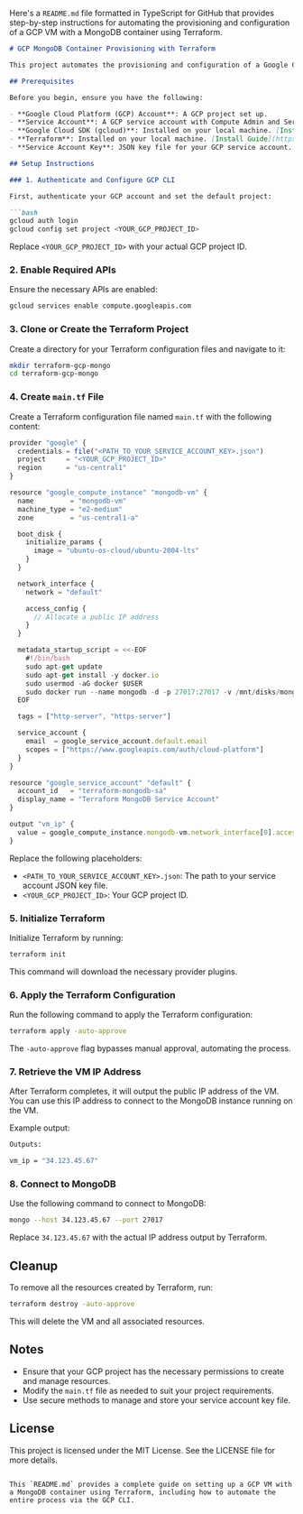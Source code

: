 Here's a `README.md` file formatted in TypeScript for GitHub that provides step-by-step instructions for automating the provisioning and configuration of a GCP VM with a MongoDB container using Terraform.

```markdown
# GCP MongoDB Container Provisioning with Terraform

This project automates the provisioning and configuration of a Google Cloud Platform (GCP) Virtual Machine (VM) to host a MongoDB container using Terraform. The process includes setting up the VM, installing Docker, and deploying MongoDB as a Docker container.

## Prerequisites

Before you begin, ensure you have the following:

- **Google Cloud Platform (GCP) Account**: A GCP project set up.
- **Service Account**: A GCP service account with Compute Admin and Service Account User roles.
- **Google Cloud SDK (gcloud)**: Installed on your local machine. [Install Guide](https://cloud.google.com/sdk/docs/install)
- **Terraform**: Installed on your local machine. [Install Guide](https://www.terraform.io/downloads.html)
- **Service Account Key**: JSON key file for your GCP service account.

## Setup Instructions

### 1. Authenticate and Configure GCP CLI

First, authenticate your GCP account and set the default project:

```bash
gcloud auth login
gcloud config set project <YOUR_GCP_PROJECT_ID>
```

Replace `<YOUR_GCP_PROJECT_ID>` with your actual GCP project ID.

### 2. Enable Required APIs

Ensure the necessary APIs are enabled:

```bash
gcloud services enable compute.googleapis.com
```

### 3. Clone or Create the Terraform Project

Create a directory for your Terraform configuration files and navigate to it:

```bash
mkdir terraform-gcp-mongo
cd terraform-gcp-mongo
```

### 4. Create `main.tf` File

Create a Terraform configuration file named `main.tf` with the following content:

```typescript
provider "google" {
  credentials = file("<PATH_TO_YOUR_SERVICE_ACCOUNT_KEY>.json")
  project     = "<YOUR_GCP_PROJECT_ID>"
  region      = "us-central1"
}

resource "google_compute_instance" "mongodb-vm" {
  name         = "mongodb-vm"
  machine_type = "e2-medium"
  zone         = "us-central1-a"

  boot_disk {
    initialize_params {
      image = "ubuntu-os-cloud/ubuntu-2004-lts"
    }
  }

  network_interface {
    network = "default"

    access_config {
      // Allocate a public IP address
    }
  }

  metadata_startup_script = <<-EOF
    #!/bin/bash
    sudo apt-get update
    sudo apt-get install -y docker.io
    sudo usermod -aG docker $USER
    sudo docker run --name mongodb -d -p 27017:27017 -v /mnt/disks/mongo-data:/data/db mongo
  EOF

  tags = ["http-server", "https-server"]

  service_account {
    email  = google_service_account.default.email
    scopes = ["https://www.googleapis.com/auth/cloud-platform"]
  }
}

resource "google_service_account" "default" {
  account_id   = "terraform-mongodb-sa"
  display_name = "Terraform MongoDB Service Account"
}

output "vm_ip" {
  value = google_compute_instance.mongodb-vm.network_interface[0].access_config[0].nat_ip
}
```

Replace the following placeholders:
- `<PATH_TO_YOUR_SERVICE_ACCOUNT_KEY>.json`: The path to your service account JSON key file.
- `<YOUR_GCP_PROJECT_ID>`: Your GCP project ID.

### 5. Initialize Terraform

Initialize Terraform by running:

```bash
terraform init
```

This command will download the necessary provider plugins.

### 6. Apply the Terraform Configuration

Run the following command to apply the Terraform configuration:

```bash
terraform apply -auto-approve
```

The `-auto-approve` flag bypasses manual approval, automating the process.

### 7. Retrieve the VM IP Address

After Terraform completes, it will output the public IP address of the VM. You can use this IP address to connect to the MongoDB instance running on the VM.

Example output:

```bash
Outputs:

vm_ip = "34.123.45.67"
```

### 8. Connect to MongoDB

Use the following command to connect to MongoDB:

```bash
mongo --host 34.123.45.67 --port 27017
```

Replace `34.123.45.67` with the actual IP address output by Terraform.

## Cleanup

To remove all the resources created by Terraform, run:

```bash
terraform destroy -auto-approve
```

This will delete the VM and all associated resources.

## Notes

- Ensure that your GCP project has the necessary permissions to create and manage resources.
- Modify the `main.tf` file as needed to suit your project requirements.
- Use secure methods to manage and store your service account key file.

## License

This project is licensed under the MIT License. See the LICENSE file for more details.
```

This `README.md` provides a complete guide on setting up a GCP VM with a MongoDB container using Terraform, including how to automate the entire process via the GCP CLI.